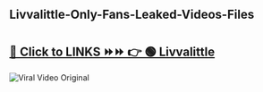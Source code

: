 
 ## Livvalittle-Only-Fans-Leaked-Videos-Files

# <h2><a href="https://mediaupload.pro?Livvalittle">🔗 Click to LINKS ⏩⏩ 👉 🟢 Livvalittle </a></h2>

<a href="https://mediaupload.pro?Livvalittle" rel="nofollow" data-target="animated-image.originalLink"><img src="https://i.ibb.co.com/xMMVF88/686577567.gif" alt="Viral Video Original" style="max-width: 100%; display: inline-block;" data-target="animated-image.originalImage"></a>